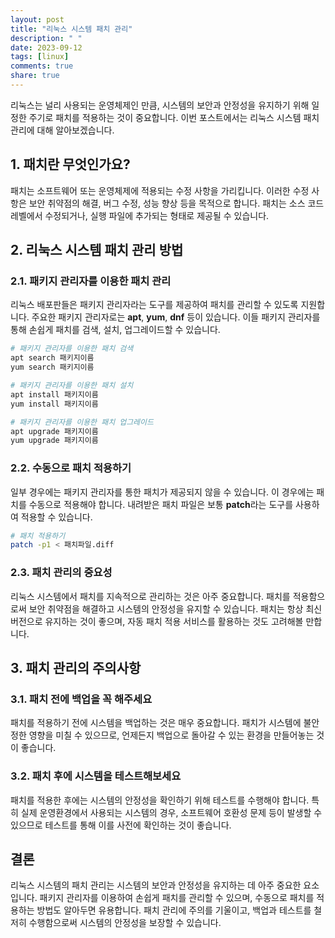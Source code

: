 ```yaml
---
layout: post
title: "리눅스 시스템 패치 관리"
description: " "
date: 2023-09-12
tags: [linux]
comments: true
share: true
---
```


리눅스는 널리 사용되는 운영체제인 만큼, 시스템의 보안과 안정성을 유지하기 위해 일정한 주기로 패치를 적용하는 것이 중요합니다. 이번 포스트에서는 리눅스 시스템 패치 관리에 대해 알아보겠습니다.

## 1. 패치란 무엇인가요?

패치는 소프트웨어 또는 운영체제에 적용되는 수정 사항을 가리킵니다. 이러한 수정 사항은 보안 취약점의 해결, 버그 수정, 성능 향상 등을 목적으로 합니다. 패치는 소스 코드 레벨에서 수정되거나, 실행 파일에 추가되는 형태로 제공될 수 있습니다.

## 2. 리눅스 시스템 패치 관리 방법

### 2.1. 패키지 관리자를 이용한 패치 관리

리눅스 배포판들은 패키지 관리자라는 도구를 제공하여 패치를 관리할 수 있도록 지원합니다. 주요한 패키지 관리자로는 **apt**, **yum**, **dnf** 등이 있습니다. 이들 패키지 관리자를 통해 손쉽게 패치를 검색, 설치, 업그레이드할 수 있습니다.

```bash
# 패키지 관리자를 이용한 패치 검색
apt search 패키지이름
yum search 패키지이름

# 패키지 관리자를 이용한 패치 설치
apt install 패키지이름
yum install 패키지이름

# 패키지 관리자를 이용한 패치 업그레이드
apt upgrade 패키지이름
yum upgrade 패키지이름
```

### 2.2. 수동으로 패치 적용하기

일부 경우에는 패키지 관리자를 통한 패치가 제공되지 않을 수 있습니다. 이 경우에는 패치를 수동으로 적용해야 합니다. 내려받은 패치 파일은 보통 **patch**라는 도구를 사용하여 적용할 수 있습니다.

```bash
# 패치 적용하기
patch -p1 < 패치파일.diff
```

### 2.3. 패치 관리의 중요성

리눅스 시스템에서 패치를 지속적으로 관리하는 것은 아주 중요합니다. 패치를 적용함으로써 보안 취약점을 해결하고 시스템의 안정성을 유지할 수 있습니다. 패치는 항상 최신 버전으로 유지하는 것이 좋으며, 자동 패치 적용 서비스를 활용하는 것도 고려해볼 만합니다.

## 3. 패치 관리의 주의사항

### 3.1. 패치 전에 백업을 꼭 해주세요

패치를 적용하기 전에 시스템을 백업하는 것은 매우 중요합니다. 패치가 시스템에 불안정한 영향을 미칠 수 있으므로, 언제든지 백업으로 돌아갈 수 있는 환경을 만들어놓는 것이 좋습니다.

### 3.2. 패치 후에 시스템을 테스트해보세요

패치를 적용한 후에는 시스템의 안정성을 확인하기 위해 테스트를 수행해야 합니다. 특히 실제 운영환경에서 사용되는 시스템의 경우, 소프트웨어 호환성 문제 등이 발생할 수 있으므로 테스트를 통해 이를 사전에 확인하는 것이 좋습니다.

## 결론

리눅스 시스템의 패치 관리는 시스템의 보안과 안정성을 유지하는 데 아주 중요한 요소입니다. 패키지 관리자를 이용하여 손쉽게 패치를 관리할 수 있으며, 수동으로 패치를 적용하는 방법도 알아두면 유용합니다. 패치 관리에 주의를 기울이고, 백업과 테스트를 철저히 수행함으로써 시스템의 안정성을 보장할 수 있습니다.